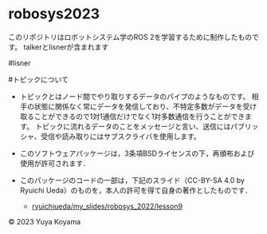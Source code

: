 # robosys2023
このリポジトリはロボットシステム学のROS 2を学習するために制作したものです。
talkerとlisnerが含まれます

#lisner

#トピックについて
* トピックとはノード間でやり取りするデータのパイプのようなものです。 相手の状態に関係なく常にデータを発信しており、不特定多数がデータを受け取ることができるので1対1通信だけでなく1対多数通信を行うことができます。 トピックに流れるデータのことをメッセージと言い、送信にはパブリッシャ、受信や読み取りにはサブスクライバを使用します。


* このソフトウェアパッケージは，3条項BSDライセンスの下，再頒布および使用が許可されます．
* このパッケージのコードの一部は，下記のスライド（CC-BY-SA 4.0 by Ryuichi Ueda）のものを，本人の許可を得て自身の著作としたものです．
  * [ryuichiueda/my_slides/robosys_2022/lesson9](https://github.com/ryuichiueda/my_slides/blob/master/robosys_2022/lesson9.md)

© 2023 Yuya Koyama
